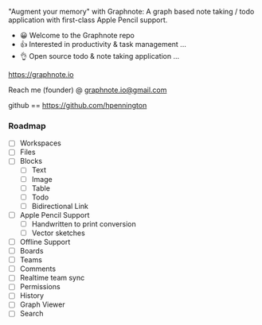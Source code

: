 "Augment your memory" with Graphnote: A graph based note taking / todo application with first-class Apple Pencil support.

- 😀 Welcome to the Graphnote repo
- 👍 Interested in productivity & task management ...
- 👌 Open source todo & note taking application ...

https://graphnote.io

Reach me (founder) @ graphnote.io@gmail.com

github == https://github.com/hpennington

### Roadmap

- [ ] Workspaces
- [ ] Files
- [ ] Blocks
  - [ ] Text
  - [ ] Image
  - [ ] Table
  - [ ] Todo
  - [ ] Bidirectional Link
- [ ] Apple Pencil Support
  - [ ] Handwritten to print conversion
  - [ ] Vector sketches
- [ ] Offline Support
- [ ] Boards
- [ ] Teams
- [ ] Comments
- [ ] Realtime team sync
- [ ] Permissions
- [ ] History
- [ ] Graph Viewer
- [ ] Search

<!---
graphnote-io/graphnote-io is a ✨ special ✨ repository because its `README.md` (this file) appears on your GitHub profile.
You can click the Preview link to take a look at your changes.
--->
